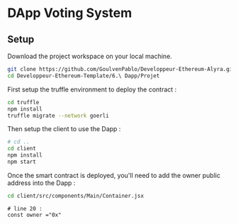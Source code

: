 # DApp Voting System 

## Setup

Download the project workspace on your local machine.

```bash
git clone https://github.com/GoulvenPablo/Developpeur-Ethereum-Alyra.git
cd Developpeur-Ethereum-Template/6.\ Dapp/Projet
```

First setup the truffle environment to deploy the contract :

```bash
cd truffle
npm install
truffle migrate --network goerli
```

Then setup the client to use the Dapp :

```bash
# cd .. 
cd client
npm install
npm start 
```

Once the smart contract is deployed, you'll need to add the owner public address into the Dapp :

```bash
cd client/src/components/Main/Container.jsx
```

```JS
# line 20 :
const owner ="0x"
```

